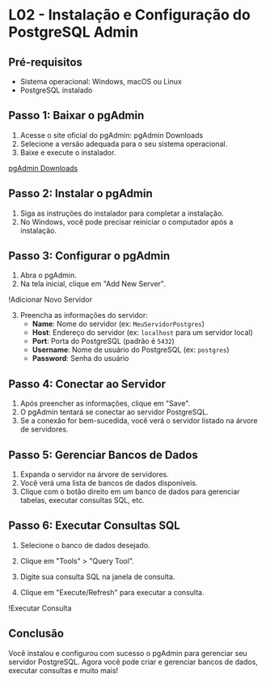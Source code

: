 # L02 - Instalação e Configuração do PostgreSQL Admin

## Pré-requisitos
- Sistema operacional: Windows, macOS ou Linux
- PostgreSQL instalado

## Passo 1: Baixar o pgAdmin
1. Acesse o site oficial do pgAdmin: pgAdmin Downloads
2. Selecione a versão adequada para o seu sistema operacional.
3. Baixe e execute o instalador.

[pgAdmin Downloads](https://www.pgadmin.org/download/)

## Passo 2: Instalar o pgAdmin
1. Siga as instruções do instalador para completar a instalação.
2. No Windows, você pode precisar reiniciar o computador após a instalação.


## Passo 3: Configurar o pgAdmin
1. Abra o pgAdmin.
2. Na tela inicial, clique em "Add New Server".

!Adicionar Novo Servidor

3. Preencha as informações do servidor:
   - **Name**: Nome do servidor (ex: `MeuServidorPostgres`)
   - **Host**: Endereço do servidor (ex: `localhost` para um servidor local)
   - **Port**: Porta do PostgreSQL (padrão é `5432`)
   - **Username**: Nome de usuário do PostgreSQL (ex: `postgres`)
   - **Password**: Senha do usuário

## Passo 4: Conectar ao Servidor
1. Após preencher as informações, clique em "Save".
2. O pgAdmin tentará se conectar ao servidor PostgreSQL.
3. Se a conexão for bem-sucedida, você verá o servidor listado na árvore de servidores.



## Passo 5: Gerenciar Bancos de Dados
1. Expanda o servidor na árvore de servidores.
2. Você verá uma lista de bancos de dados disponíveis.
3. Clique com o botão direito em um banco de dados para gerenciar tabelas, executar consultas SQL, etc.



## Passo 6: Executar Consultas SQL
1. Selecione o banco de dados desejado.
2. Clique em "Tools" > "Query Tool".

3. Digite sua consulta SQL na janela de consulta.
4. Clique em "Execute/Refresh" para executar a consulta.

!Executar Consulta

## Conclusão
Você instalou e configurou com sucesso o pgAdmin para gerenciar seu servidor PostgreSQL. Agora você pode criar e gerenciar bancos de dados, executar consultas e muito mais!

